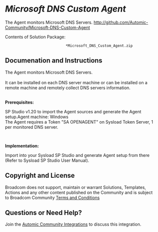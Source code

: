 *Microsoft DNS Custom Agent*
=============


The Agent monitors Microsoft DNS Servers.
http://github.com/Automic-Community/Microsoft-DNS-Custom-Agent

<!-- List of attached files -->
Contents of Solution Package:

						
								*Microsoft_DNS_Custom_Agent.zip
								
						


Documenation and Instructions
---

<div class="ipsType_textblock ipsPad_half description_content"><span><span>The Agent monitors Microsoft DNS Servers.</span></span></div>
<div class="ipsType_textblock ipsPad_half description_content"><span><br /><span>It can be installed on each DNS server machine or can be installed on a remote machine and remotely collect DNS servers information.</span></span></div>
<div class="ipsType_textblock ipsPad_half description_content">&nbsp;</div>
<div class="ipsType_textblock ipsPad_half description_content">
<p><strong class="title">Prerequisites:</strong></p>
<p>SP Studio v1.20 to import the Agent sources and generate the Agent setup.Agent machine: Windows<br /> The Agent requires a Token "SA OPENAGENT" on Sysload Token Server, 1 per monitored DNS server.</p>
<p>&nbsp;</p>
<p><strong class="title">Implementation:</strong></p>
<p>Import into your Sysload SP Studio and generate Agent setup from there (Refer to Sysload SP Studio User Manual).</p>
</div>

Copyright and License
---

Broadcom does not support, maintain or warrant Solutions, Templates, Actions and any other content published on the Community and is subject to Broadcom Community [Terms and Conditions](https://community.broadcom.com/termsandconditions)


Questions or Need Help? 
---
Join the [Automic Community Integrations](https://community.broadcom.com/communities/community-home?CommunityKey=83e49dd4-b93e-464a-a343-2bb1e51c13ec) to discuss this integration.

